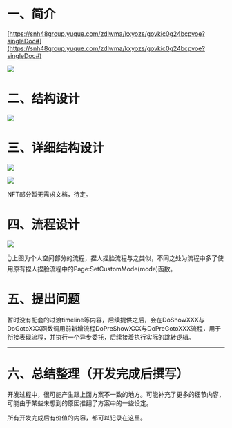 # 一、简介
[https://snh48group.yuque.com/zdlwma/kxyozs/govkic0g24bcpvoe?singleDoc#](https://snh48group.yuque.com/zdlwma/kxyozs/govkic0g24bcpvoe?singleDoc#)

![](https://cdn.nlark.com/yuque/0/2024/png/46744197/1732266349117-15f2d113-73f7-47ed-b359-14e8b97b3548.png)

# 二、结构设计
![](https://cdn.nlark.com/yuque/0/2024/png/46744197/1732268790906-4b3c7c48-c4a4-4855-8c9c-8216559c664e.png)



# 三、详细结构设计


![](https://cdn.nlark.com/yuque/0/2024/png/46744197/1732270544345-c490f34b-d838-4863-b329-e7e4246db127.png)

![](https://cdn.nlark.com/yuque/0/2024/png/46744197/1732270555684-22d63473-e1d7-4403-b489-d001829d12ef.png)

NFT部分暂无需求文档，待定。



# 四、流程设计
![](https://cdn.nlark.com/yuque/0/2024/png/46744197/1732271435957-5e59d192-c57e-4fb0-90c1-59e210ca73eb.png)

👆上图为个人空间部分的流程，捏人捏脸流程与之类似，不同之处为流程中多了使用原有捏人捏脸流程中的Page:SetCustomMode(mode)函数。



# 五、提出问题
暂时没有配套的过渡timeline等内容，后续提供之后，会在DoShowXXX与DoGotoXXX函数调用前新增流程DoPreShowXXX与DoPreGotoXXX流程，用于衔接表现流程，并执行一个异步委托，后续接着执行实际的跳转逻辑。

---

# 六、总结整理（开发完成后撰写）
开发过程中，很可能产生跟上面方案不一致的地方。可能补充了更多的细节内容，可能由于某些未想到的原因推翻了方案中的一些设定。

所有开发完成后有价值的内容，都可以记录在这里。

